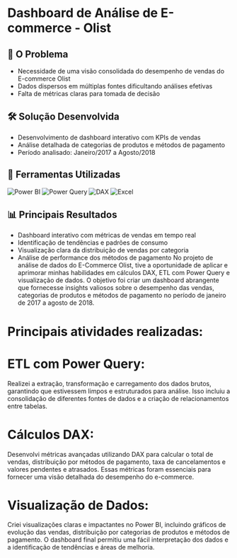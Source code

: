 # Dashboard de Análise de E-commerce - Olist

## 🎯 O Problema
- Necessidade de uma visão consolidada do desempenho de vendas do E-commerce Olist
- Dados dispersos em múltiplas fontes dificultando análises efetivas
- Falta de métricas claras para tomada de decisão

## 🛠️ Solução Desenvolvida
- Desenvolvimento de dashboard interativo com KPIs de vendas
- Análise detalhada de categorias de produtos e métodos de pagamento
- Período analisado: Janeiro/2017 a Agosto/2018

## 🔧 Ferramentas Utilizadas
![Power BI](https://img.shields.io/badge/Power%20BI-222222?style=for-the-badge&logo=powerbi&logoColor=yellow)
![Power Query](https://img.shields.io/badge/Power%20Query-217346?style=for-the-badge&logo=microsoftpowerpoint&logoColor=white)
![DAX](https://img.shields.io/badge/DAX-00599C?style=for-the-badge&logo=microsoft&logoColor=white)
![Excel](https://img.shields.io/badge/Excel-217346?style=for-the-badge&logo=microsoftexcel&logoColor=white)

## 📊 Principais Resultados
- Dashboard interativo com métricas de vendas em tempo real
- Identificação de tendências e padrões de consumo
- Visualização clara da distribuição de vendas por categoria
- Análise de performance dos métodos de pagamento
No projeto de análise de dados do E-Commerce Olist, tive a oportunidade de aplicar e aprimorar minhas habilidades em cálculos DAX, ETL com Power Query e visualização de dados. 
O objetivo foi criar um dashboard abrangente que fornecesse insights valiosos sobre o desempenho das vendas, categorias de produtos e métodos de pagamento no período de janeiro de 2017 a agosto de 2018.

# Principais atividades realizadas:

# ETL com Power Query: 
Realizei a extração, transformação e carregamento dos dados brutos, garantindo que estivessem limpos e estruturados para análise. 
Isso incluiu a consolidação de diferentes fontes de dados e a criação de relacionamentos entre tabelas.
# Cálculos DAX:
Desenvolvi métricas avançadas utilizando DAX para calcular o total de vendas, distribuição por métodos de pagamento, taxa de cancelamentos e valores pendentes e atrasados. 
Essas métricas foram essenciais para fornecer uma visão detalhada do desempenho do e-commerce.
# Visualização de Dados:
Criei visualizações claras e impactantes no Power BI, incluindo gráficos de evolução das vendas, distribuição por categorias de produtos e métodos de pagamento.
O dashboard final permitiu uma fácil interpretação dos dados e a identificação de tendências e áreas de melhoria.

